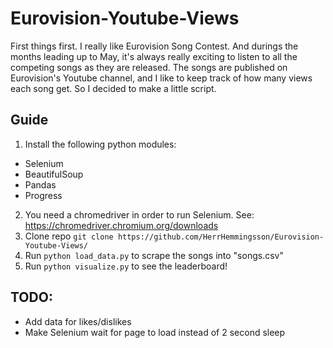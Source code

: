 # Eurovision-Youtube-Views
First things first. I really like Eurovision Song Contest. And durings the months leading up to May, it's always really exciting to listen to all the competing songs as they are released. The songs are published on Eurovision's Youtube channel, and I like to keep track of how many views each song get. So I decided to make a little script.

## Guide
1. Install the following python modules:
- Selenium
- BeautifulSoup
- Pandas
- Progress
2. You need a chromedriver in order to run Selenium. See: https://chromedriver.chromium.org/downloads
3. Clone repo `git clone https://github.com/HerrHemmingsson/Eurovision-Youtube-Views/`
4. Run `python load_data.py` to scrape the songs into "songs.csv"
5. Run `python visualize.py` to see the leaderboard!

## TODO:
- Add data for likes/dislikes
- Make Selenium wait for page to load instead of 2 second sleep
